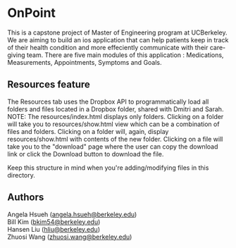 # OnPoint
This is a capstone project of Master of Engineering program at UCBerkeley. We are aiming to build an ios application that can help patients keep in track of their health condition and more effeciently communicate with their care-giving team. There are five main modules of this application : Medications, Measurements, Appointments, Symptoms and Goals.

## Resources feature
The Resources tab uses the Dropbox API to programmatically load all folders and files located in a Dropbox folder, shared with Dmitri and Sarah. NOTE: The
resources/index.html displays only folders. Clicking on a folder will take you to resources/show.html view which can be a combination of files and folders. Clicking on a folder will, again, display resources/show.html with contents of the new folder. Clicking on a file will take you to the "download" page where the user can copy the download link or click the Download button to download the file.

Keep this structure in mind when you're adding/modifying files in this directory.

## Authors
Angela Hsueh ([angela.hsueh@berkeley.edu](mailto:angela.hsueh@berkeley.edu))  
Bill Kim ([bkim54@berkeley.edu](mailto:bkim54@berkeley.edu))    
Hansen Liu ([hliu@berkeley.edu](mailto:hliu@berkeley.edu))    
Zhuosi Wang ([zhuosi.wang@berkeley.edu](mailto:zhuosi.wang@berkeley.edu))
